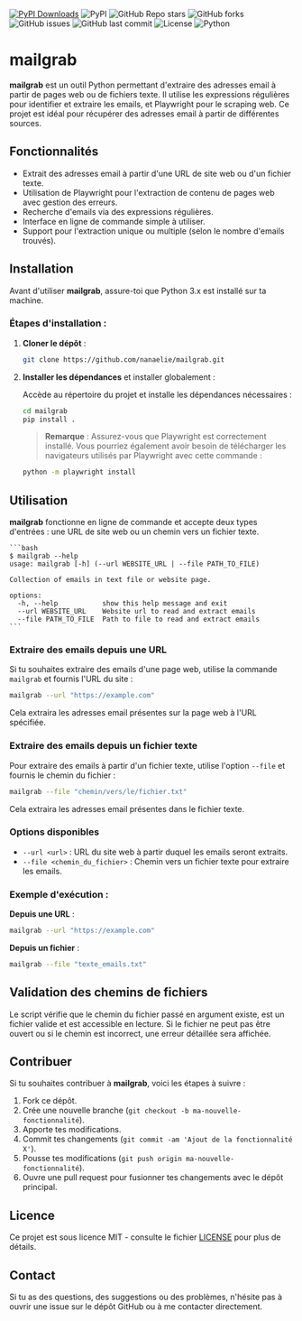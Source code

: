 [![PyPI Downloads](https://static.pepy.tech/badge/mailgrab)](https://pepy.tech/projects/mailgrab)
![PyPI](https://img.shields.io/pypi/v/mailgrab?style=flat-square)
![GitHub Repo stars](https://img.shields.io/github/stars/nanaelie/mailgrab?style=flat-square)
![GitHub forks](https://img.shields.io/github/forks/nanaelie/mailgrab?style=flat-square)
![GitHub issues](https://img.shields.io/github/issues/nanaelie/mailgrab?style=flat-square)
![GitHub last commit](https://img.shields.io/github/last-commit/nanaelie/mailgrab?style=flat-square)
![License](https://img.shields.io/github/license/nanaelie/mailgrab?style=flat-square)
![Python](https://img.shields.io/badge/python-3.x-blue?style=flat-square)

# mailgrab
**mailgrab** est un outil Python permettant d'extraire des adresses email à partir de pages web ou de fichiers texte. Il utilise les expressions régulières pour identifier et extraire les emails, et Playwright pour le scraping web. Ce projet est idéal pour récupérer des adresses email à partir de différentes sources.

## Fonctionnalités

- Extrait des adresses email à partir d'une URL de site web ou d'un fichier texte.
- Utilisation de Playwright pour l'extraction de contenu de pages web avec gestion des erreurs.
- Recherche d'emails via des expressions régulières.
- Interface en ligne de commande simple à utiliser.
- Support pour l'extraction unique ou multiple (selon le nombre d'emails trouvés).

## Installation

Avant d'utiliser **mailgrab**, assure-toi que Python 3.x est installé sur ta machine.

### Étapes d'installation :

1. **Cloner le dépôt** :

    ```bash
    git clone https://github.com/nanaelie/mailgrab.git
    ```

2. **Installer les dépendances** et installer globalement :

   Accède au répertoire du projet et installe les dépendances nécessaires :

   ```bash
   cd mailgrab
   pip install .
   ```

   > **Remarque** : Assurez-vous que Playwright est correctement installé. Vous pourriez également avoir besoin de télécharger les navigateurs utilisés par Playwright avec cette commande :

   ```bash
   python -m playwright install
   ```

## Utilisation

**mailgrab** fonctionne en ligne de commande et accepte deux types d'entrées : une URL de site web ou un chemin vers un fichier texte.

    ```bash
    $ mailgrab --help                                               
    usage: mailgrab [-h] (--url WEBSITE_URL | --file PATH_TO_FILE)

    Collection of emails in text file or website page.

    options:
      -h, --help           show this help message and exit
      --url WEBSITE_URL    Website url to read and extract emails
      --file PATH_TO_FILE  Path to file to read and extract emails
    ```

### Extraire des emails depuis une URL

Si tu souhaites extraire des emails d'une page web, utilise la commande `mailgrab` et fournis l'URL du site :

```bash
mailgrab --url "https://example.com"
```

Cela extraira les adresses email présentes sur la page web à l'URL spécifiée.

### Extraire des emails depuis un fichier texte

Pour extraire des emails à partir d'un fichier texte, utilise l'option `--file` et fournis le chemin du fichier :

```bash
mailgrab --file "chemin/vers/le/fichier.txt"
```

Cela extraira les adresses email présentes dans le fichier texte.

### Options disponibles

* `--url <url>` : URL du site web à partir duquel les emails seront extraits.
* `--file <chemin_du_fichier>` : Chemin vers un fichier texte pour extraire les emails.

### Exemple d'exécution :

**Depuis une URL** :

```bash
mailgrab --url "https://example.com"
```

**Depuis un fichier** :

```bash
mailgrab --file "texte_emails.txt"
```

## Validation des chemins de fichiers

Le script vérifie que le chemin du fichier passé en argument existe, est un fichier valide et est accessible en lecture. Si le fichier ne peut pas être ouvert ou si le chemin est incorrect, une erreur détaillée sera affichée.

## Contribuer

Si tu souhaites contribuer à **mailgrab**, voici les étapes à suivre :

1. Fork ce dépôt.
2. Crée une nouvelle branche (`git checkout -b ma-nouvelle-fonctionnalité`).
3. Apporte tes modifications.
4. Commit tes changements (`git commit -am 'Ajout de la fonctionnalité X'`).
5. Pousse tes modifications (`git push origin ma-nouvelle-fonctionnalité`).
6. Ouvre une pull request pour fusionner tes changements avec le dépôt principal.

## Licence

Ce projet est sous licence MIT - consulte le fichier [LICENSE](LICENSE) pour plus de détails.

## Contact

Si tu as des questions, des suggestions ou des problèmes, n'hésite pas à ouvrir une issue sur le dépôt GitHub ou à me contacter directement.
